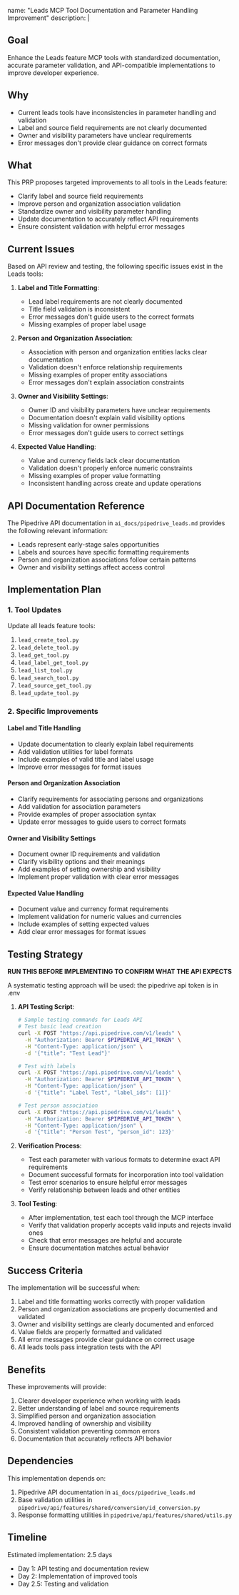 name: "Leads MCP Tool Documentation and Parameter Handling Improvement"
description: |

  ## Goal
  Enhance the Leads feature MCP tools with standardized documentation, accurate parameter validation, and API-compatible implementations to improve developer experience.

  ## Why
  - Current leads tools have inconsistencies in parameter handling and validation
  - Label and source field requirements are not clearly documented
  - Owner and visibility parameters have unclear requirements
  - Error messages don't provide clear guidance on correct formats

  ## What
  This PRP proposes targeted improvements to all tools in the Leads feature:
  - Clarify label and source field requirements
  - Improve person and organization association validation
  - Standardize owner and visibility parameter handling
  - Update documentation to accurately reflect API requirements
  - Ensure consistent validation with helpful error messages

  ## Current Issues

  Based on API review and testing, the following specific issues exist in the Leads tools:

  1. **Label and Title Formatting**:
     - Lead label requirements are not clearly documented
     - Title field validation is inconsistent
     - Error messages don't guide users to the correct formats
     - Missing examples of proper label usage

  2. **Person and Organization Association**:
     - Association with person and organization entities lacks clear documentation
     - Validation doesn't enforce relationship requirements
     - Missing examples of proper entity associations
     - Error messages don't explain association constraints

  3. **Owner and Visibility Settings**:
     - Owner ID and visibility parameters have unclear requirements
     - Documentation doesn't explain valid visibility options
     - Missing validation for owner permissions
     - Error messages don't guide users to correct settings

  4. **Expected Value Handling**:
     - Value and currency fields lack clear documentation
     - Validation doesn't properly enforce numeric constraints
     - Missing examples of proper value formatting
     - Inconsistent handling across create and update operations

  ## API Documentation Reference

  The Pipedrive API documentation in `ai_docs/pipedrive_leads.md` provides the following relevant information:

  - Leads represent early-stage sales opportunities
  - Labels and sources have specific formatting requirements
  - Person and organization associations follow certain patterns
  - Owner and visibility settings affect access control

  ## Implementation Plan
  
  ### 1. Tool Updates

  Update all leads feature tools:
  1. `lead_create_tool.py`
  2. `lead_delete_tool.py`
  3. `lead_get_tool.py`
  4. `lead_label_get_tool.py`
  5. `lead_list_tool.py`
  6. `lead_search_tool.py`
  7. `lead_source_get_tool.py`
  8. `lead_update_tool.py`

  ### 2. Specific Improvements

  #### Label and Title Handling
  - Update documentation to clearly explain label requirements
  - Add validation utilities for label formats
  - Include examples of valid title and label usage
  - Improve error messages for format issues
  
  #### Person and Organization Association
  - Clarify requirements for associating persons and organizations
  - Add validation for association parameters
  - Provide examples of proper association syntax
  - Update error messages to guide users to correct formats
  
  #### Owner and Visibility Settings
  - Document owner ID requirements and validation
  - Clarify visibility options and their meanings
  - Add examples of setting ownership and visibility
  - Implement proper validation with clear error messages
  
  #### Expected Value Handling
  - Document value and currency format requirements
  - Implement validation for numeric values and currencies
  - Include examples of setting expected values
  - Add clear error messages for format issues

  ## Testing Strategy

  **RUN THIS BEFORE IMPLEMENTING TO CONFIRM WHAT THE API EXPECTS**
  
  A systematic testing approach will be used:
  the pipedrive api token is in .env

  1. **API Testing Script**:
     ```bash
     # Sample testing commands for Leads API
     # Test basic lead creation
     curl -X POST "https://api.pipedrive.com/v1/leads" \
       -H "Authorization: Bearer $PIPEDRIVE_API_TOKEN" \
       -H "Content-Type: application/json" \
       -d '{"title": "Test Lead"}'
     
     # Test with labels
     curl -X POST "https://api.pipedrive.com/v1/leads" \
       -H "Authorization: Bearer $PIPEDRIVE_API_TOKEN" \
       -H "Content-Type: application/json" \
       -d '{"title": "Label Test", "label_ids": [1]}'
     
     # Test person association
     curl -X POST "https://api.pipedrive.com/v1/leads" \
       -H "Authorization: Bearer $PIPEDRIVE_API_TOKEN" \
       -H "Content-Type: application/json" \
       -d '{"title": "Person Test", "person_id": 123}'
     ```

  2. **Verification Process**:
     - Test each parameter with various formats to determine exact API requirements
     - Document successful formats for incorporation into tool validation
     - Test error scenarios to ensure helpful error messages
     - Verify relationship between leads and other entities
  
  3. **Tool Testing**:
     - After implementation, test each tool through the MCP interface
     - Verify that validation properly accepts valid inputs and rejects invalid ones
     - Check that error messages are helpful and accurate
     - Ensure documentation matches actual behavior

  ## Success Criteria
  
  The implementation will be successful when:
  1. Label and title formatting works correctly with proper validation
  2. Person and organization associations are properly documented and validated
  3. Owner and visibility settings are clearly documented and enforced
  4. Value fields are properly formatted and validated
  5. All error messages provide clear guidance on correct usage
  6. All leads tools pass integration tests with the API

  ## Benefits
  
  These improvements will provide:
  1. Clearer developer experience when working with leads
  2. Better understanding of label and source requirements
  3. Simplified person and organization association
  4. Improved handling of ownership and visibility
  5. Consistent validation preventing common errors
  6. Documentation that accurately reflects API behavior

  ## Dependencies
  
  This implementation depends on:
  1. Pipedrive API documentation in `ai_docs/pipedrive_leads.md`
  2. Base validation utilities in `pipedrive/api/features/shared/conversion/id_conversion.py`
  3. Response formatting utilities in `pipedrive/api/features/shared/utils.py`

  ## Timeline
  
  Estimated implementation: 2.5 days
  - Day 1: API testing and documentation review
  - Day 2: Implementation of improved tools
  - Day 2.5: Testing and validation